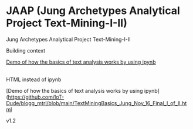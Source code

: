 
# JAAP (Jung Archetypes Analytical Project Text-Mining-I-II)

Jung Archetypes Analytical Project Text-Mining-I-II

Building context

[Demo of how the basics of text analysis works by using ipynb](https://github.com/IoT-Dude/blogg_mtrl/blob/main/TextMiningBasics_Jung_Nov_16_Final.ipynb)


<br>
HTML instead of ipynb
<br>

[Demo of how the basics of text analysis works by using ipynb](https://github.com/IoT-Dude/blogg_mtrl/blob/main/TextMiningBasics_Jung_Nov_16_Final_I_of_II.html

v1.2
